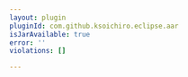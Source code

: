 ```yaml
---
layout: plugin
pluginId: com.github.ksoichiro.eclipse.aar
isJarAvailable: true
error: ''
violations: []

---
```

